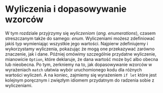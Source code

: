 # Wyliczenia i dopasowywanie wzorców

W tym rozdziale przyjrzymy się *wyliczeniom* (*ang. enumerations*),
czasem streszczanym także do samego: *enum*.
Wyliczeniami możesz zdefiniować jakiś typ wymieniając wszystkie jego wartości. 
Najpierw zdefiniujemy i wykorzystamy wyliczenia, pokazując że mogą one przekazywać zarówno
znaczenie, jak i dane. Później omówimy szczególnie przydatne wyliczenie, mianowicie `Option`, które
deklaruje, że dana wartość może być albo obecna lub nieobecna. 
Po tym, zerkniemy na to,
jak dopasowywanie wzorców w wyrażeniach `match` ułatwia wybór uruchomionego kodu
dla różnych wartości wyliczeń. A na koniec, zajmiemy się wyrażeniem `if let`
które jest kolejnym poręcznym i zwięzłym idiomem przydatnym do radzenia sobie
z wyliczeniami.